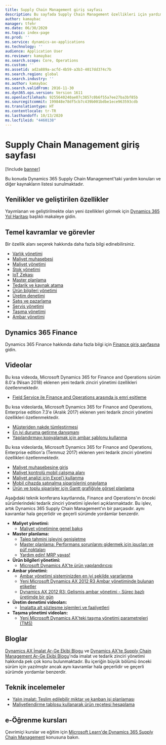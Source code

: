 ```yaml
---
title: Supply Chain Management giriş sayfası
description: Bu sayfada Supply Chain Management özellikleri için yardım konuları ve diğer kaynakların listesi sunulmaktadır.
author: kamaybac
manager: tfehr
ms.date: 06/30/2020
ms.topic: index-page
ms.prod: ''
ms.service: dynamics-ax-applications
ms.technology: ''
audience: Application User
ms.reviewer: kamaybac
ms.search.scope: Core, Operations
ms.custom: ''
ms.assetid: ad2a889a-acfd-4b59-a3b3-4017dd374c7b
ms.search.region: global
ms.search.industry: ''
ms.author: kamaybac
ms.search.validFrom: 2016-11-30
ms.dyn365.ops.version: Version 1611
ms.openlocfilehash: 9255640240ae07c3857c0b6f55a7ee27ba3bf85b
ms.sourcegitcommit: 199848e78df5cb7c439b001bdbe1ece963593cdb
ms.translationtype: HT
ms.contentlocale: tr-TR
ms.lasthandoff: 10/13/2020
ms.locfileid: "4460138"
---
```

# <a name="supply-chain-management-home-page"></a>Supply Chain Management giriş sayfası

[!include [banner](includes/banner.md)]

Bu konuda Dynamics 365 Supply Chain Management'taki yardım konuları ve diğer kaynakların listesi sunulmaktadır.

## <a name="whats-new-and-in-development"></a>Yenilikler ve geliştirilen özellikler

Yayımlanan ve geliştirilmekte olan yeni özellikleri görmek için [Dynamics 365 Yol Haritası](https://roadmap.dynamics.com/) başlıklı makaleye gidin.

## <a name="core-concepts-and-tasks"></a>Temel kavramlar ve görevler

Bir özellik alanı seçerek hakkında daha fazla bilgi edinebilirsiniz.

- [Varlık yönetimi](asset-management/index.md)
- [Maliyet muhasebesi](../finance/cost-accounting/cost-accounting-home-page.md)
- [Maliyet yönetimi](cost-management/cost-management-home-page.md)  
- [Stok yönetimi](inventory/inventory-home-page.md)
- [IoT Zekası](iot/iot-intelligence-home-page.md)
- [Master planlama](master-planning/master-planning-home-page.md)
- [Tedarik ve kaynak atama](procurement/procurement-sourcing-overview.md)
- [Ürün bilgileri yönetimi](pim/product-information.md)
- [Üretim denetimi](production-control/production-process-overview.md)
- [Satış ve pazarlama](sales-marketing/overview-sales-marketing.md)
- [Servis yönetimi](service-management/service-management-home-page.md)
- [Taşıma yönetimi](transportation/transportation-management-overview.md)
- [Ambar yönetimi](warehousing/warehouse-configuration.md)

## <a name="dynamics-365-finance"></a>Dynamics 365 Finance

Dynamics 365 Finance hakkında daha fazla bilgi için [Finance giriş sayfasına](../finance/index.md) gidin.

## <a name="videos"></a>Videolar

Bu kısa videoda, Microsoft Dynamics 365 for Finance and Operations sürüm 8.0'a (Nisan 2018) eklenen yeni tedarik zinciri yönetimi özellikleri özetlenmektedir.

- [Field Service ile Finance and Operations arasında iş emri eşitleme](https://youtu.be/hAB4TDVMjxU)

Bu kısa videolarda, Microsoft Dynamics 365 for Finance and Operations, Enterprise edition 7.3'e (Aralık 2017) eklenen yeni tedarik zinciri yönetimi özellikleri özetlenmektedir.

- [Müşteriden nakde tümleştirmesi](https://youtu.be/AVV9x5x-XCg) 
- [En iyi duruma getirme danışmanı](https://www.youtube.com/watch?v=MRsAzgFCUSQ&t=4s)
- [Yapılandırmayı kopyalamak için ambar şablonu kullanma](https://www.youtube.com/watch?v=K2WIfFlqJYs&feature=youtu.be)

Bu kısa videolarda, Microsoft Dynamics 365 for Finance and Operations, Enterprise edition'a (Temmuz 2017) eklenen yeni tedarik zinciri yönetimi özellikleri özetlenmektedir.

- [Maliyet muhasebesine giriş](https://youtu.be/1pUDtJQZ8FU)
- [Maliyet kontrolü mobil çalışma alanı](https://youtu.be/imsuTg8rUVk)
- [Maliyet analizi için Excel'i kullanma](https://youtu.be/-HKHYdClvx8)
- [Mobil cihazda satınalma siparişlerini onaylama](https://youtu.be/gZ-gOlJe7H8)
- [Ürün ve toplu siparişler için Gantt grafiğiyle görsel planlama](https://youtu.be/BtbuShkGj4I)

Aşağıdaki teknik konferans kayıtlarında, Finance and Operations'ın önceki sürümlerindeki tedarik zinciri yönetimi işlevleri açıklanmaktadır. Bu işlev, artık Dynamics 365 Supply Chain Management'ın bir parçasıdır. aynı kavramlar hala geçerlidir ve geçerli sürümde yordamlar benzerdir.

- **Maliyet yönetimi:**
  - [Maliyet yönetimine genel bakış](https://www.youtube.com/watch?v=vXzlC-mOBcg&feature=youtu.be)
- **Master planlama:**
  - [Talep tahmini işlevini genişletme](https://www.youtube.com/watch?v=4OIKIXLiNjI&feature=youtu.be)
  - [Master planlama: Performans sorunlarını gidermek için ipuçları ve püf noktaları](https://youtu.be/7v8BPmEs9Dg)
  - [Yardım edin! MRP yavaş!](https://youtu.be/RLXybx20B5o)
- **Ürün bilgileri yönetimi:**
  - [Microsoft Dynamics AX'te ürün yapılandırıcısı](https://youtu.be/zotrj3SbCl4)
- **Ambar yönetimi:**
  - [Ambar yönetimi sisteminizden en iyi şekilde yararlanma](https://www.youtube.com/watch?v=--_didmZKHo&t=10s)
  - [Yeni Microsoft Dynamics AX 2012 R3 Ambar yönetiminde bulunan etiketler](https://youtu.be/5w1MngVchBA)
  - [Dynamics AX 2012 R3: Gelişmiş ambar yönetimi - Süreç bazlı üretimde bir gün](https://www.youtube.com/embed/QUxXUrN-7n4)
- **Üretim denetimi videoları:**
  - [İmalatta alt sözleşme işlemleri ve faaliyetleri](https://youtu.be/y1jrd3A_k70)
- **Taşıma yönetimi videoları:**
  - [Yeni Microsoft Dynamics AX'teki taşıma yönetimi parametreleri (TMS)](https://youtu.be/jgmTgJIgEFQ)

## <a name="blogs"></a>Bloglar

[Dynamics AX İmalat Ar-Ge Ekibi Blogu](https://blogs.msdn.microsoft.com/axmfg/) ve [Dynamics AX'te Supply Chain Management Ar-Ge Ekibi Blogu](https://blogs.msdn.microsoft.com/dynamicsaxscm/)'nda imalat ve tedarik zinciri yönetimi hakkında pek çok konu bulunmaktadır. Bu içeriğin büyük bölümü önceki sürüm için yazılmıştır ancak aynı kavramlar hala geçerlidir ve geçerli sürümde yordamlar benzerdir.

## <a name="white-papers"></a>Teknik incelemeler

- [Yalın imalat: Teslim edilebilir miktar ve kanban işi planlaması](https://mbs.microsoft.com/customersource/northamerica/AX/learning/documentation/white-papers/leanmanufkanban365opt/)
- [Maliyetlendirme tablosu kullanarak ürün reçetesi hesaplama](https://www.microsoft.com/download/details.aspx?id=101937/)

## <a name="elearning-courses"></a>e-Öğrenme kursları

Çevrimiçi kurslar ve eğitim için [Microsoft Learn'de Dynamics 365 Supply Chain Management](https://docs.microsoft.com/learn/browse/?products=dynamics-scm&resource_type=learning%20path) konusuna bakın.
